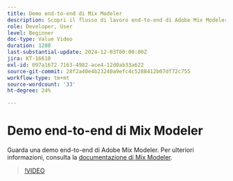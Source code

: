 ```yaml
---
title: Demo end-to-end di Mix Modeler
description: Scopri il flusso di lavoro end-to-end di Adobe Mix Modeler.
role: Developer, User
level: Beginner
doc-type: Value Video
duration: 1280
last-substantial-update: 2024-12-03T00:00:00Z
jira: KT-16610
exl-id: 097a1672-7163-4982-ace4-12d0ab33a622
source-git-commit: 28f2a40e4b23240a9efc4c5288412b07df72c755
workflow-type: tm+mt
source-wordcount: '33'
ht-degree: 24%

---
```


# Demo end-to-end di Mix Modeler

Guarda una demo end-to-end di Adobe Mix Modeler. Per ulteriori informazioni, consulta la [documentazione di Mix Modeler](https://experienceleague.adobe.com/it/docs/mix-modeler/using/overview).

>[!VIDEO](https://video.tv.adobe.com/v/3440802/?learn=on&enablevpops&captions=ita)
